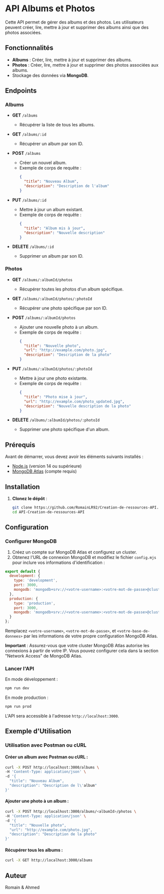# API Albums et Photos

Cette API permet de gérer des albums et des photos. Les utilisateurs peuvent créer, lire, mettre à jour et supprimer des albums ainsi que des photos associées.

## Fonctionnalités

- **Albums** : Créer, lire, mettre à jour et supprimer des albums.
- **Photos** : Créer, lire, mettre à jour et supprimer des photos associées aux albums.
- Stockage des données via **MongoDB**.

## Endpoints

### Albums

- **GET** `/albums`
  - Récupérer la liste de tous les albums.

- **GET** `/albums/:id`
  - Récupérer un album par son ID.

- **POST** `/albums`
  - Créer un nouvel album.
  - Exemple de corps de requête :
    ```json
    {
      "title": "Nouveau Album",
      "description": "Description de l'album"
    }
    ```

- **PUT** `/albums/:id`
  - Mettre à jour un album existant.
  - Exemple de corps de requête :
    ```json
    {
      "title": "Album mis à jour",
      "description": "Nouvelle description"
    }
    ```

- **DELETE** `/albums/:id`
  - Supprimer un album par son ID.

### Photos

- **GET** `/albums/:albumId/photos`
  - Récupérer toutes les photos d'un album spécifique.

- **GET** `/albums/:albumId/photos/:photoId`
  - Récupérer une photo spécifique par son ID.

- **POST** `/albums/:albumId/photos`
  - Ajouter une nouvelle photo à un album.
  - Exemple de corps de requête :
    ```json
    {
      "title": "Nouvelle photo",
      "url": "http://example.com/photo.jpg",
      "description": "Description de la photo"
    }
    ```

- **PUT** `/albums/:albumId/photos/:photoId`
  - Mettre à jour une photo existante.
  - Exemple de corps de requête :
    ```json
    {
      "title": "Photo mise à jour",
      "url": "http://example.com/photo_updated.jpg",
      "description": "Nouvelle description de la photo"
    }
    ```

- **DELETE** `/albums/:albumId/photos/:photoId`
  - Supprimer une photo spécifique d'un album.

## Prérequis

Avant de démarrer, vous devez avoir les éléments suivants installés :

- [Node.js](https://nodejs.org) (version 14 ou supérieure)
- [MongoDB Atlas](https://www.mongodb.com/cloud/atlas) (compte requis)

## Installation

1. **Clonez le dépôt** :

   ```bash
   git clone https://github.com/RomainLR92/Creation-de-ressources-API.git
   cd API-Creation-de-ressources-API
   ```

## Configuration

### Configurer MongoDB

1. Créez un compte sur MongoDB Atlas et configurez un cluster.
2. Obtenez l'URL de connexion MongoDB et modifiez le fichier `config.mjs` pour inclure vos informations d'identification :

```js
export default {
  development: {
    type: 'development',
    port: 3000,
    mongodb: 'mongodb+srv://<votre-username>:<votre-mot-de-passe>@cluster0.mongodb.net/<votre-base-de-donnees>'
  },
  production: {
    type: 'production',
    port: 3000,
    mongodb: 'mongodb+srv://<votre-username>:<votre-mot-de-passe>@cluster0.mongodb.net/<votre-base-de-donnees>'
  }
};
```

Remplacez `<votre-username>`, `<votre-mot-de-passe>`, et `<votre-base-de-donnees>` par les informations de votre propre configuration MongoDB Atlas.

**Important** : Assurez-vous que votre cluster MongoDB Atlas autorise les connexions à partir de votre IP. Vous pouvez configurer cela dans la section "Network Access" de MongoDB Atlas.

### Lancer l'API

En mode développement :

```bash
npm run dev
```

En mode production :

```bash
npm run prod
```

L'API sera accessible à l'adresse `http://localhost:3000`.

## Exemple d'Utilisation

### Utilisation avec Postman ou cURL

#### Créer un album avec Postman ou cURL :

```bash
curl -X POST http://localhost:3000/albums \
-H 'Content-Type: application/json' \
-d '{
  "title": "Nouveau Album",
  "description": "Description de l\'album"
}'
```

#### Ajouter une photo à un album :

```bash
curl -X POST http://localhost:3000/albums/<albumId>/photos \
-H 'Content-Type: application/json' \
-d '{
  "title": "Nouvelle photo",
  "url": "http://example.com/photo.jpg",
  "description": "Description de la photo"
}'
```

#### Récupérer tous les albums :

```bash
curl -X GET http://localhost:3000/albums
```

## Auteur

Romain & Ahmed
